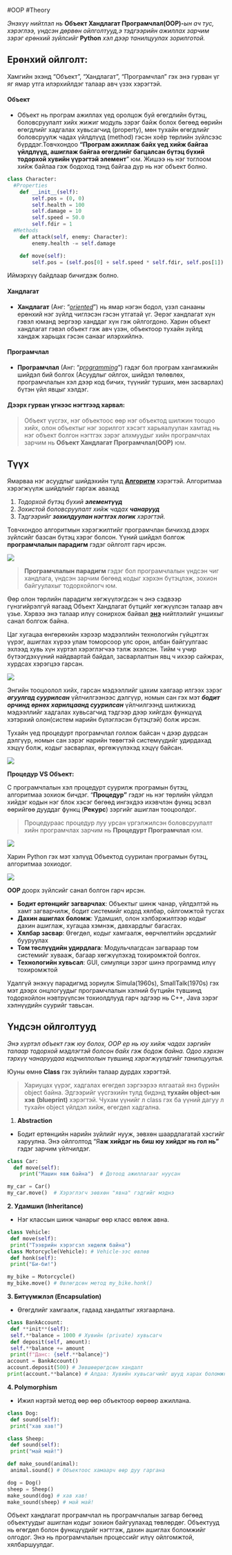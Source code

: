 #OOP #Theory

_Энэхүү нийтлэл нь_ **Объект Хандлагат Програмчлал(OOP)-**_ын ач тус, хэрэглээ, үндсэн дөрвөн ойлголтууд,э тэдгээрийн ажиллах зарчим зэрэг ерөнхий зүйлсийг_ **Python** _хэл дээр танилцуулах зорилготой._

## Ерөнхий ойлголт:

Хамгийн эхэнд “Объект”, “Хандлагат”, “Програмчлал” гэх энэ гурван үг яг ямар утга илэрхийлдэг талаар авч үзэх хэрэгтэй.

#### **Объект**

- Объект нь програм ажиллах үед оролцож буй өгөгдлийн бүтэц, боловсруулалт хийх жижиг модуль зэрэг байж болох бөгөөд өөрийн өгөгдлийг хадгалах хувьсагчид (property), мөн тухайн өгөгдлийг боловсруулж чадах үйлдлүүд (method) гэсэн хоёр төрлийн зүйлсээс бүрддэг.Товчхондоо **“Програм ажиллаж байх үед хийж байгаа үйлдлүүд, ашиглаж байгаа өгөгдлийг багцалсан бүтэц бүхий тодорхой хувийн үүрэгтэй элемент**” юм. Жишээ нь нэг тоглоом хийж байлаа гэж бодоход тэнд байгаа дүр нь нэг объект болно.

```python
class Character:
  #Properties
    def __init__(self):
        self.pos = (0, 0)
        self.health = 100
        self.damage = 10
        self.speed = 50.0
        self.fdir = 1
  #Methods
    def attack(self, enemy: Character):
        enemy.health -= self.damage

    def move(self):
        self.pos = (self.pos[0] + self.speed * self.fdir, self.pos[1])

```

Иймэрхүү байдлаар бичигдэж болно.




#### **Хандлагат**

- **Хандлагат** (Анг: “[_oriented_](https://bolor-toli.com/result?word=-oriented&direction=1)”) нь ямар нэгэн бодол, үзэл санааны ерөнхий нэг зүйлд чиглэсэн гэсэн утгатай үг. Эерэг хандлагат хүн гэвэл юманд эергээр ханддаг хүн гэж ойлгогдоно. Харин объект хандлагат гэвэл объект гэж авч үзэн, объектоор тухайн зүйлд хандаж харьцах гэсэн санааг илэрхийлнэ.

#### **Програмчлал**

- **Програмчлал** (Анг: “_p_[_rogramming_](http://merriam-webster.com/dictionary/programming)”) гэдэг бол програм хангамжийн шийдэл бий болгох (Асуудлыг ойлгох, шийдэл төлөвлөх, програмчлалын хэл дээр код бичих, түүнийг турших, мөн засварлах) бүтэн үйл явцыг хэлдэг.

#### **Дээрх гурван үгнээс нэгтгээд харвал:**

> Объект үүсгэх, нэг объектоос өөр нэг объектод шилжин тооцоо хийх, олон объектыг нэг зорилгот хэсэгт харьяалуулан хамтад нь нэг объект болгон нэгтгэх зэрэг алхмуудыг хийн програмчлах зарчим нь **Объект Хандлагат Програмчлал(OOP)** юм.

## Түүх

Ямарваа нэг асуудлыг шийдэхийн тулд [**Алгоритм**](https://medium.com/@PQ_007/%D0%B0%D0%BB%D0%B3%D0%BE%D1%80%D0%B8%D1%82%D0%BC-9a8302f68ecc) хэрэгтэй. Алгоритмаа хэрэгжүүлж шийдлийг гаргаж авахад

1. _Тодорхой бүтэц бүхий_ **_элементүүд_**
2. _Зохистой боловсруулалт хийж чадах_ **_чанарууд_**
3. _Тэдгээрийг_ **_зохилдуулан нэгтгэх логик_** _хэрэгтэй._

Товчхондоо алгоритмын хэрэгжилтийг програмчлан бичихэд дээрх зүйлсийг базсан бүтэц хэрэг болсон. Үүний шийдэл болгож **програмчлалын парадигм** гэдэг ойлголт гарч ирсэн.

![](https://miro.medium.com/v2/resize:fit:700/0*5b2JO35ycc_7EY0b.jpeg)

> **Програмчлалын парадигм** гэдэг бол програмчлалын үндсэн чиг хандлага, үндсэн зарчим бөгөөд кодыг хэрхэн бүтэцлэж, зохион байгуулахыг тодорхойлогч юм.

Өөр олон төрлийн парадигм хөгжүүлэгдсэн ч энэ сэдвээр гүнзгийрэлгүй яагаад Объект Хандлагат бүтцийг хөгжүүлсэн талаар авч үзье. Хэрвээ энэ талаар илүү сонирхож байвал [**энэ**](https://blog.cleancoder.com/uncle-bob/2012/12/19/Three-Paradigms.html) нийтлэлийг уншихыг санал болгож байна.

Цаг хугацаа өнгөрөхийн хэрээр мэдээллийн технологийн гүйцэтгэх үүрэг, ашиглах хүрээ улам томорсоор улс орон, албан байгуулгаас эхлээд хувь хүн хүртэл хэрэглэгчээ тэлж эхэлсэн. Тийм ч учир бүтээгдэхүүний найдвартай байдал, засварлалтын явц ч ихээр сайжрах, хурдсах хэрэгцээ гарсан.

![](https://miro.medium.com/v2/resize:fit:700/1*Rax7N-18RoqVs4iwPiMC7Q.png)

Энгийн тооцоолол хийх, гарсан мэдээллийг цахим хаягаар илгээх зэрэг **_агуулгад суурилсан_** үйлчилгээнээс дэлгүүр, номын сан гэх мэт **_бодит орчинд өрнөх харилцаанд суурилсан_** үйлчилгээнд шилжихэд мэдээллийг хадгалах хувьсагчид тэдгээр дээр хийгдэх функцүүд хэтэрхий олон(систем нарийн бүлэглэсэн бүтэцтэй) болж ирсэн.

Тухайн үед процедурт програмчлал голлож байсан ч дээр дурдсан дэлгүүр, номын сан зэрэг нарийн төвөгтэй системүүдийг удирдахад хэцүү болж, кодыг засварлах, өргөжүүлэхэд хэцүү байсан.

![](https://miro.medium.com/v2/1*bJaCKHQLHMiSTJGyr3f_7w.png)

**Процедур VS Объект:**

C програмчлалын хэл процедурт суурилж програмын бүтэц, алгоритмаа зохиож бичдэг. “**Процедур”** гэдэг нь нэг төрлийн үйлдэл хийдэг кодын нэг блок хэсэг бөгөөд ингэхдээ ихэвчлэн функц эсвэл өөрийгөө дууддаг функц (**Рекурс**) зэргийг ашиглан тооцоолдог.

> Процедураас процедур луу урсан үргэлжилсэн боловсруулалт хийн програмчлах зарчим нь **Процедурт Програмчлал** юм.

![](https://miro.medium.com/v2/resize:fit:568/1*Bt7j4m3rH3debrQ5ETlgLQ.png)

Харин Python гэх мэт хэлүүд Объектод суурилан програмын бүтэц, алгоритмаа зохиодог.

![](https://miro.medium.com/v2/resize:fit:536/1*qGmo1Qj9nSwd9uv-dIJ99g.png)

**OOP** доорх зүйлсийг санал болгон гарч ирсэн.

- **Бодит ертөнцийг загварчлах**: Объектыг шинж чанар, үйлдэлтэй нь хамт загварчилж, бодит системийг кодод хялбар, ойлгомжтой тусгах
- **Дахин ашиглах боломж**: Удамшил, олон хэлбэржилтээр кодыг дахин ашиглаж, хугацаа хэмнэж, давхардлыг багасгах.
- **Хялбар засвар**: Өгөгдөл, кодыг хамгаалж, өөрчлөлтийн эрсдэлийг бууруулах
- **Том төслүүдийн удирдлага**: Модульчлагдсан загвараар том системийг хувааж, багаар хөгжүүлэхэд тохиромжтой болгох.
- **Технологийн хувьсал**: GUI, симуляци зэрэг шинэ программд илүү тохиромжтой

Удалгүй энэхүү парадигмд зориулж Simula(1960s), SmallTalk(1970s) гэх мэт дээрх онцлогуудыг програмчлалын хэлний бүтцийн түвшинд тодорхойлон нэвтрүүлсэн тохиолдлууд гарч эдгээр нь C++, Java зэрэг хэлнүүдийн суурийг тавьсан.

## Үндсэн ойлголтууд

_Энэ хүртэл объект гэж юу болох, OOP ер нь юу хийж чадах зэргийн талаар тодорхой мэдлэгтэй болсон байх гэж бодож байна. Одоо хэрхэн тэрхүү чанаруудаа кодчиллолын түвшинд хэрэгжүүлдгийг танилцуулъя._

Юуны өмнө **Class** гэх зүйлийн талаар дурдах хэрэгтэй.

> Хариуцах үүрэг, хадгалах өгөгдөл зэргээрээ ялгаатай янз бүрийн object байна. Эдгээрийг үүсгэхийн тулд бидэнд **тухайн object-ын хэв** **(blueprint)** хэрэгтэй. Чухам үүнийг л сlass гэх ба үүний дагуу л тухайн object үйлдэл хийж, өгөгдөл хадгална.

1. **Abstraction**

- Бодит ертөнцийн нарийн зүйлийг нууж, зөвхөн шаардлагатай хэсгийг харуулна. Энэ ойлголтод “Я**аж хийдэг нь биш юу хийдэг нь гол нь”** гэдэг зарчим үйлчилдэг.

```python
class Car:
  def move(self):
    print("Машин явж байна")  # Дотоод ажиллагааг нуусан

my_car = Car()
my_car.move()  # Хэрэглэгч зөвхөн "явна" гэдгийг мэднэ
```

**2. Удамшил (Inheritance)**

- Нэг классын шинж чанарыг өөр класс өвлөж авна.

~~~python
class Vehicle:  
 def move(self):  
 print("Тээврийн хэрэгсэл хөдөлж байна")  
class Motorcycle(Vehicle): # Vehicle-ээс өвлөв  
 def honk(self):  
 print("Би-би!")

my_bike = Motorcycle()  
my_bike.move() # Өвлөгдсөн метод my_bike.honk()

~~~

**3. Битүүмжлэл (Encapsulation)**

- Өгөгдлийг хамгаалж, гадаад хандалтыг хязгаарлана.

~~~python
class BankAccount:  
 def **init**(self):  
 self.**balance = 1000 # Хувийн (private) хувьсагч  
 def deposit(self, amount):  
 self.**balance += amount  
 print(f"Данс: {self.**balance}")  
account = BankAccount()  
account.deposit(500) # Зөвшөөрөгдсөн хандалт  
print(account.**balance) # Алдаа: Хувийн хувьсагчийг шууд харах боломжгүй
~~~

**4. Polymorphism**

- Ижил нэртэй метод өөр өөр объектоор өөрөөр ажиллана.
~~~python
class Dog:  
 def sound(self):  
 print("хав хав!")

class Sheep:  
 def sound(self):  
 print("май май!")

def make_sound(animal):  
 animal.sound() # Объектоос хамаарч өөр дуу гаргана

dog = Dog()  
sheep = Sheep()  
make_sound(dog) # хав хав!  
make_sound(sheep) # май май!
~~~

Объект хандлагат програмчлал нь програмчлалын загвар бөгөөд объектуудыг ашиглан кодыг зохион байгуулахад төвлөрдөг. Объектууд нь өгөгдөл болон функцүүдийг нэгтгэж, дахин ашиглах боломжийг олгодог. Энэ нь програмчлалын процессийг илүү ойлгомжтой, хялбаршуулдаг.
